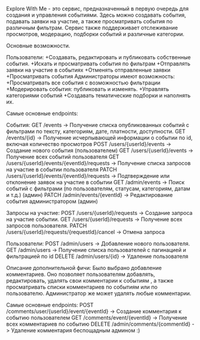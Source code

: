 Explore With Me - это сервис, предназначенный в первую очередь для создания и управления событиями. Здесь можно создавать события, подавать заявки на участие, а также просматривать события по различным фильтрам. Сервис также поддерживает отслеживание просмотров, модерацию, подборки событий и различные категории.

Основные возможности.

Пользователи: +Создавать, редактировать и публиковать собственные события. +Искать и просматривать события по фильтрам +Отправлять заявки на участие в событиях +Отменять отправленные заявки +Просматривать события
Администраторы имеют возможность: +Просматривать все события с возможностью фильтрации +Модерировать события: публиковать и изменять. +Управлять категориями событий +Создавать тематические подборки и наполнять их.

Самые основные endpoints:

События:
GET /events -> Получение списка опубликованных событий с фильтрами по тексту, категориям, дате, платности, доступности.
GET /events/{id} -> Получение исчерпывающей информации о событии по id, включая количество просмотров
POST /users/{userId}/events -> Создание нового события (пользователем)
GET /users/{userId}/events -> Получение всех событий пользователя
GET /users/{userId}/events/{eventId}/requests -> Получение списка запросов на участие в событии пользователя
PATCH /users/{userId}/events/{eventId}/requests -> Подтверждение или отклонение заявок на участие в событии
GET /admin/events -> Поиск событий с фильтрами (по пользователям, статусам, категориям, датам и т.д.) (админ)
PATCH /admin/events/{eventId} -> Редактирование события администратором (админ)

Запросы на участие:
POST /users/{userId}/requests -> Создание запроса на участие событии.
GET /users/{userId}/requests -> Получение всех запросов пользователя.
PATCH /users/{userId}/requests/{requestId}/cancel -> Отмена запроса

Пользователи:
POST /admin/users -> Добавление нового пользователя.
GET /admin/users -> Получение списка пользователей с пагинацией и фильтрацией по id
DELETE /admin/users/{id} -> Удаление пользователя

Описание дополнительной фичи:
Было выбрано добавление комментариев. Оно позволяет пользователям добавлять, редактировать, удалять свои комментарии к событиям , а также просматривать списки комментариев по событиям или по пользователю. Администратор же может удалять любые комментарии.

Самые основные endpoints:
POST /comments/user/{userId}/event/{eventId} -> Создание комментария к событию пользователем
GET /comments/event/{eventId} -> Получение всех комментариев по событию
DELETE /admin/comments/{commentId} -> Удаление комментария беспощадным админом :)